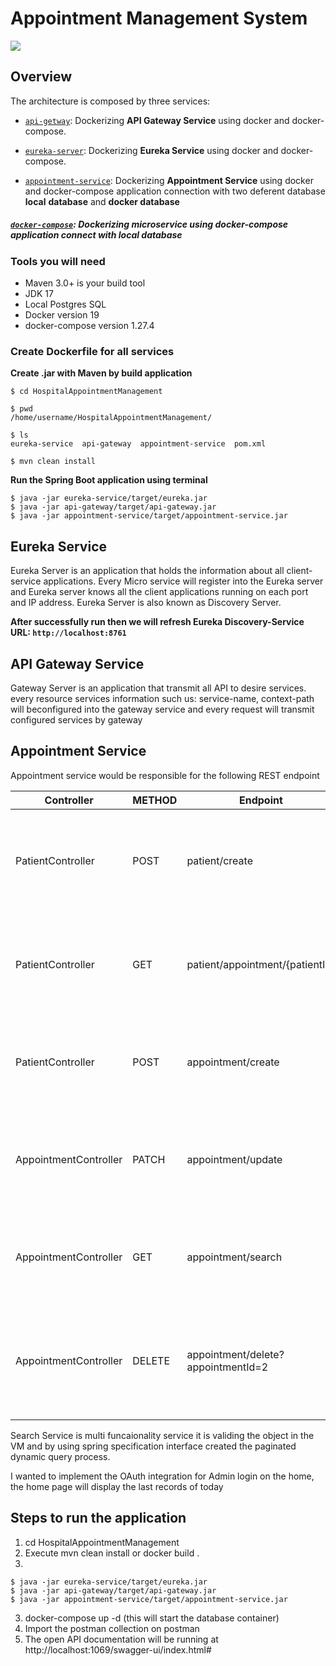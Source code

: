 # Appointment Management System
![](https://user-images.githubusercontent.com/31319842/101862601-e6ea8c00-3b9c-11eb-8843-4bf612f97931.png)

## Overview
The architecture is composed by three services:

* [`api-getway`](https://github.com/mohdvaqas/HospitalAppointmentManagement/tree/main/api-gateway): Dockerizing **API Gateway Service** using docker and docker-compose.

* [`eureka-server`](https://github.com/mohdvaqas/HospitalAppointmentManagement/tree/main/eureka-server): Dockerizing **Eureka Service** using docker and docker-compose.

* [`appointment-service`](https://github.com/mohdvaqas/HospitalAppointmentManagement/tree/main/appointment-service): Dockerizing **Appointment Service** using docker and docker-compose application connection with two deferent database  **local** **database** and **docker database**

##### [`docker-compose`](https://github.com/mohdvaqas/HospitalAppointmentManagement/blob/main/docker-compose.yaml): Dockerizing microservice using docker-compose application connect with local database

### Tools you will need
* Maven 3.0+ is your build tool
* JDK 17
* Local Postgres SQL
* Docker version 19
* docker-compose version 1.27.4

### Create Dockerfile for all services

**Create  .jar with Maven by build application**

```
$ cd HospitalAppointmentManagement

$ pwd
/home/username/HospitalAppointmentManagement/

$ ls
eureka-service  api-gateway  appointment-service  pom.xml

$ mvn clean install
```

**Run the Spring Boot application using terminal**

```
$ java -jar eureka-service/target/eureka.jar 
$ java -jar api-gateway/target/api-gateway.jar 
$ java -jar appointment-service/target/appointment-service.jar
```

## Eureka Service

Eureka Server is an application that holds the information about all client-service applications. Every Micro service will register into the Eureka server and Eureka server knows all the client applications running on each port and IP address. Eureka Server is also known as Discovery Server.

**After successfully run then we will refresh  Eureka Discovery-Service URL: `http://localhost:8761`**

## API Gateway Service

Gateway Server is an application that transmit all API to desire services. every resource services information such us: service-name, context-path will beconfigured into the gateway service and every request will transmit configured services by gateway

## Appointment Service

Appointment service would be responsible for the following REST endpoint

Controller | METHOD | Endpoint                        | Request body                                                                                                                                                           | Response                                                                                                                                                                                              | Sample Curl request
--- |--------|---------------------------------|------------------------------------------------------------------------------------------------------------------------------------------------------------------------|-------------------------------------------------------------------------------------------------------------------------------------------------------------------------------------------------------|---------------------
PatientController | POST   | patient/create                  | {"name": "Mohammad Vaqas","email": "mohd.vaqas@gmail.com","age": 18,"gender": 1}                                                                                       | {"id": 1,"name": "Mohammad Vaqas","email": "mohd.vaqas@gmail.com","age": 18,"gender": 1,"createdDate": "2023-06-08T12:01:11.523+00:00"}                                                               | curl --location 'http://localhost:9999/proxy-patient/create' \--header 'Content-Type: application/json' \--data-raw '{"name": "Mohammad Vaqas","email": "mohd.vaqas@gmail.com","age": 18,"gender": 1}'
PatientController | GET    | patient/appointment/{patientId} | {"patientId": 1,"appointmentDateTime": "2023-06-09 12:12:12"}                                                                                                          | {"id": 1,"status": "ACTIVE","appointmentDateTime": "2023-06-09T12:12:12.000+00:00","createdDate": "2023-06-08T12:01:19.671+00:00","lastModifiedDate": "2023-06-08T12:01:19.671+00:00","reason": null} | curl --location 'http://localhost:9999/proxy-patient/appointment/{patientId}' \--header 'Content-Type: application/json' \--data '{"patientId": 1,"appointmentDateTime": "2023-06-09 12:12:12"}'
PatientController | POST   | appointment/create              |                                                                                                                                                                        | {"identityNumber": 1,"name": "Mohammad Vaqas","email": "mohd.vaqas@gmail.com","appointmentResponse": [],"createdDate": "2023-06-08T12:01:11.523+00:00"}                                               | curl --location 'http://localhost:9999/proxy-appointment/create' \--header 'Content-Type: application/json' \--data '{"patientId": 1,"appointmentDateTime": "2023-06-09 12:12:12"}'
AppointmentController | PATCH  | appointment/update              | {"appointmentId": 1,"patientId": 1,"status": 2,"reason": "NNNVaqas"}                                                                                                   | {"id": 1,"status": "PATIENT_DID_NOT_ARRIVE","appointmentDateTime": null,"createdDate": "2023-06-08T12:01:19.671+00:00","lastModifiedDate": null,"reason": "NNNVaqas"}                                 | curl --location --request PATCH 'http://localhost:9999/proxy-appointment/update' \--header 'Content-Type: application/json' \--data '{"appointmentId": 1,"patientId": 1,"status": 2,"reason": "NNNVaqas"}'
AppointmentController | GET    | appointment/search              | {"patientId": 17,"appointmentDateTime": "2023-06-09 12:12:12","status": 2,"dateFrom":"2023-06-08","dateTo":"2023-06-09","name":"Vaqas","pageNumber": 0,"pageSize": 20} | {"id": 1,"status": "ACTIVE","appointmentDateTime": "2023-06-09T12:12:12.000+00:00","createdDate": "2023-06-08T12:01:19.671+00:00","lastModifiedDate": "2023-06-08T12:01:19.671+00:00","reason": null} | curl --location 'http://localhost:9999/proxy-appointment/search' \--header 'Content-Type: application/json' \--data '{"patientId": 1,"appointmentDateTime": "2023-06-09 12:12:12"}'
AppointmentController | DELETE | appointment/delete?appointmentId=2 | BLANK | BLANK                                                                                                                                                                                                 | curl --location --request DELETE 'http://localhost:9999/proxy-appointment/delete?appointmentId=2' \--header 'Content-Type: application/json' \--data '{"patientId": 17,"appointmentDateTime": "2023-06-09 12:12:12"}'

Search Service is multi funcaionality service it is validing the object in the VM and by using spring specification interface
created the paginated dynamic query process.

I wanted to implement the OAuth integration for Admin login on the home, the home page will display the last records of today 


## Steps to run the application
1. cd HospitalAppointmentManagement
2. Execute mvn clean install or docker build .
3. 
```
$ java -jar eureka-service/target/eureka.jar
$ java -jar api-gateway/target/api-gateway.jar
$ java -jar appointment-service/target/appointment-service.jar
```
3. docker-compose up -d (this will start the database container)
4. Import the postman collection on postman
5. The open API documentation will be running at http://localhost:1069/swagger-ui/index.html#